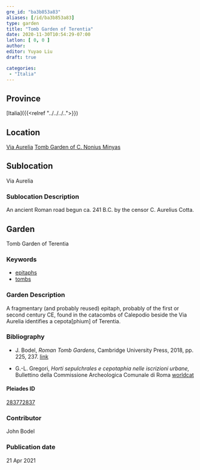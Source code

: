 ```yaml
---
gre_id: "ba3b853a83"
aliases: [/id/ba3b853a83]
type: garden
title: "Tomb Garden of Terentia"
date: 2020-11-30T10:54:29-07:00
latlon: [ 0, 0 ]
author:
editor: Yuyao Liu
draft: true

categories:
 - "Italia"
---
```


## Province
[Italia]({{<relref "../../../..">}})

## Location
[Via Aurelia](https://pleiades.stoa.org/places/174900201)
[Tomb Garden of C. Nonius Minyas](https://pleiades.stoa.org/places/283772837)

<!--### Location Description-->

<!-- LEAVE THIS BLANK FOR NOW -->

## Sublocation
Via Aurelia

### Sublocation Description
An ancient Roman road begun ca. 241 B.C. by the censor C. Aurelius Cotta.


## Garden

Tomb Garden of Terentia

### Keywords
- [epitaphs](http://vocab.getty.edu/page/aat/300028729)
- [tombs](http://vocab.getty.edu/page/aat/300005926)

### Garden Description
A fragmentary (and probably reused) epitaph, probably of the first or second century CE, found in the catacombs of Calepodio beside the Via Aurelia identifies a cepota[phium] of Terentia.








### Bibliography
- J. Bodel, *Roman Tomb Gardens*, Cambridge University Press, 2018, pp. 225, 237.  [link](https://www.cambridge.org/core/books/gardens-of-the-roman-empire/roman-tomb-gardens/6BDAE36C21FFFADD3EB4E9CBD4BB8986)

- G.-L. Gregori, *Horti sepulchrales e cepotaphia nelle iscrizioni urbane,* Bullettino della Commissione Archeologica Comunale di Roma [worldcat](http://www.worldcat.org/oclc/886794800)











<!--#### Periodo ID-->

<!-- [PERIODO_ID](https://pleiades.stoa.org/places/PLEIADES_ID) -->

#### Pleiades ID

[283772837](https://pleiades.stoa.org/places/283772837)



### Contributor
John Bodel


### Publication date


21 Apr 2021
<!--### Related articles-->

<!-- Links to other related articles. Leave blank for now -->